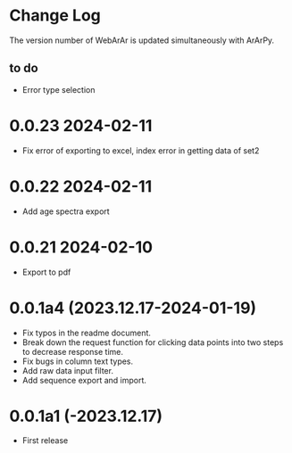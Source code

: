 # Change Log

The version number of WebArAr is updated simultaneously with ArArPy.

## to do

* Error type selection 

# 0.0.23 2024-02-11
* Fix error of exporting to excel, index error in getting data of set2

# 0.0.22 2024-02-11
* Add age spectra export

# 0.0.21 2024-02-10
* Export to pdf


# 0.0.1a4 (2023.12.17-2024-01-19)

* Fix typos in the readme document.
* Break down the request function for clicking data points into two steps to decrease response time.
* Fix bugs in column text types.
* Add raw data input filter.
* Add sequence export and import.

# 0.0.1a1 (-2023.12.17)

* First release
